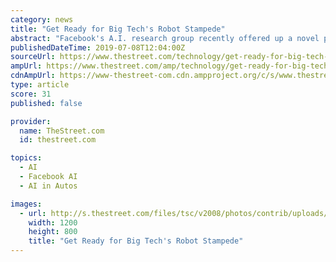```yaml
---
category: news
title: "Get Ready for Big Tech's Robot Stampede"
abstract: "Facebook's A.I. research group recently offered up a novel programming tool, called PyRobot, which abstracts much of details of controlling basic hardware functions in the robotics systems that are on the market. The tool bundles together lots of pieces of ..."
publishedDateTime: 2019-07-08T12:04:00Z
sourceUrl: https://www.thestreet.com/technology/get-ready-for-big-tech-s-robot-stampede-15010869
ampUrl: https://www.thestreet.com/amp/technology/get-ready-for-big-tech-s-robot-stampede-15010869
cdnAmpUrl: https://www-thestreet-com.cdn.ampproject.org/c/s/www.thestreet.com/amp/technology/get-ready-for-big-tech-s-robot-stampede-15010869
type: article
score: 31
published: false

provider:
  name: TheStreet.com
  id: thestreet.com

topics:
  - AI
  - Facebook AI
  - AI in Autos

images:
  - url: http://s.thestreet.com/files/tsc/v2008/photos/contrib/uploads/b9b02549-40f3-11e9-ab5a-d55875fc4b74.jpg
    width: 1200
    height: 800
    title: "Get Ready for Big Tech's Robot Stampede"
---
```

